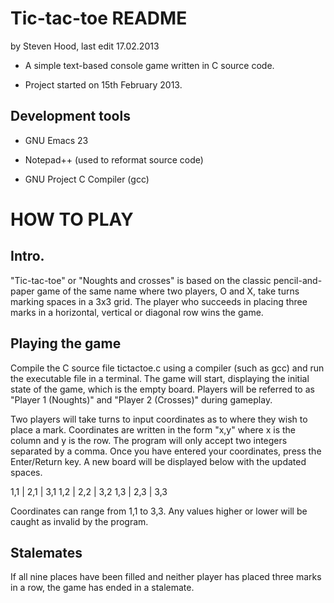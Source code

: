 Tic-tac-toe README
==================
by Steven Hood, last edit 17.02.2013

- A simple text-based console game written in C source code.

- Project started on 15th February 2013.

Development tools
-----------------

- GNU Emacs 23

- Notepad++ (used to reformat source code)

- GNU Project C Compiler (gcc)


HOW TO PLAY
===========

Intro.
------

  "Tic-tac-toe" or "Noughts and crosses" is based on the classic pencil-and-paper game of the same name where two players, O and X, take turns marking spaces in a 3x3 grid. The player who succeeds in placing three marks in a horizontal, vertical or diagonal row wins the game.

Playing the game
----------------

  Compile the C source file tictactoe.c using a compiler (such as gcc) and run the executable file in a terminal. The game will start, displaying the initial state of the game, which is the empty board. Players will be referred to as "Player 1 (Noughts)" and "Player 2 (Crosses)" during gameplay.

  Two players will take turns to input coordinates as to where they wish to place a mark. Coordinates are written in the form "x,y" where x is the column and y is the row. The program will only accept two integers separated by a comma. Once you have entered your coordinates, press the Enter/Return key. A new board will be displayed below with the updated spaces.

   1,1 | 2,1 | 3,1
   1,2 | 2,2 | 3,2
   1,3 | 2,3 | 3,3

  Coordinates can range from 1,1 to 3,3. Any values higher or lower will be caught as invalid by the program.

Stalemates
----------

  If all nine places have been filled and neither player has placed three marks in a row, the game has ended in a stalemate.
